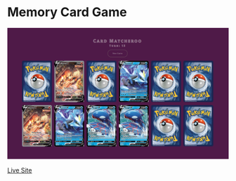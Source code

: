 # Memory Card Game

![Game Preview](src/images/preview.png)

[Live Site](https://pokecard-matching-game.netlify.app/)
